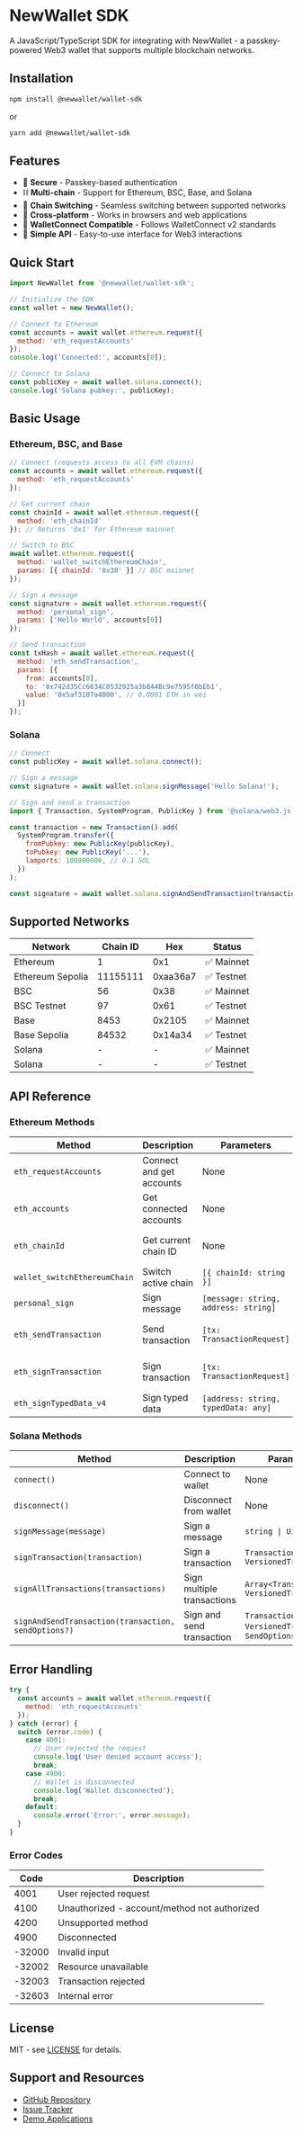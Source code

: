# NewWallet SDK

A JavaScript/TypeScript SDK for integrating with NewWallet - a passkey-powered Web3 wallet that supports multiple blockchain networks.

## Installation

```bash
npm install @newwallet/wallet-sdk
```

or

```bash
yarn add @newwallet/wallet-sdk
```

## Features

- 🔐 **Secure** - Passkey-based authentication
- ⛓️ **Multi-chain** - Support for Ethereum, BSC, Base, and Solana
- 🔄 **Chain Switching** - Seamless switching between supported networks
- 📱 **Cross-platform** - Works in browsers and web applications
- 🎯 **WalletConnect Compatible** - Follows WalletConnect v2 standards
- 🚀 **Simple API** - Easy-to-use interface for Web3 interactions

## Quick Start

```javascript
import NewWallet from '@newwallet/wallet-sdk';

// Initialize the SDK
const wallet = new NewWallet();

// Connect to Ethereum
const accounts = await wallet.ethereum.request({ 
  method: 'eth_requestAccounts' 
});
console.log('Connected:', accounts[0]);

// Connect to Solana
const publicKey = await wallet.solana.connect();
console.log('Solana pubkey:', publicKey);
```

## Basic Usage

### Ethereum, BSC, and Base

```javascript
// Connect (requests access to all EVM chains)
const accounts = await wallet.ethereum.request({
  method: 'eth_requestAccounts'
});

// Get current chain
const chainId = await wallet.ethereum.request({
  method: 'eth_chainId'
}); // Returns '0x1' for Ethereum mainnet

// Switch to BSC
await wallet.ethereum.request({
  method: 'wallet_switchEthereumChain',
  params: [{ chainId: '0x38' }] // BSC mainnet
});

// Sign a message
const signature = await wallet.ethereum.request({
  method: 'personal_sign',
  params: ['Hello World', accounts[0]]
});

// Send transaction
const txHash = await wallet.ethereum.request({
  method: 'eth_sendTransaction',
  params: [{
    from: accounts[0],
    to: '0x742d35Cc6634C0532925a3b844Bc9e7595f0bEb1',
    value: '0x5af3107a4000', // 0.0001 ETH in wei
  }]
});
```

### Solana

```javascript
// Connect
const publicKey = await wallet.solana.connect();

// Sign a message
const signature = await wallet.solana.signMessage('Hello Solana!');

// Sign and send a transaction
import { Transaction, SystemProgram, PublicKey } from '@solana/web3.js';

const transaction = new Transaction().add(
  SystemProgram.transfer({
    fromPubkey: new PublicKey(publicKey),
    toPubkey: new PublicKey('...'),
    lamports: 100000000, // 0.1 SOL
  })
);

const signature = await wallet.solana.signAndSendTransaction(transaction);
```

## Supported Networks

| Network | Chain ID | Hex | Status |
|---------|----------|-----|--------|
| Ethereum | 1 | 0x1 | ✅ Mainnet |
| Ethereum Sepolia | 11155111 | 0xaa36a7 | ✅ Testnet |
| BSC | 56 | 0x38 | ✅ Mainnet |
| BSC Testnet | 97 | 0x61 | ✅ Testnet |
| Base | 8453 | 0x2105 | ✅ Mainnet |
| Base Sepolia | 84532 | 0x14a34 | ✅ Testnet |
| Solana | - | - | ✅ Mainnet |
| Solana | - | - | ✅ Testnet |

## API Reference

### Ethereum Methods

| Method | Description | Parameters | Returns |
|--------|-------------|------------|---------|
| `eth_requestAccounts` | Connect and get accounts | None | `string[]` - Account addresses |
| `eth_accounts` | Get connected accounts | None | `string[]` - Account addresses |
| `eth_chainId` | Get current chain ID | None | `string` - Hex chain ID |
| `wallet_switchEthereumChain` | Switch active chain | `[{ chainId: string }]` | `null` |
| `personal_sign` | Sign message | `[message: string, address: string]` | `string` - Signature |
| `eth_sendTransaction` | Send transaction | `[tx: TransactionRequest]` | `string` - Transaction hash |
| `eth_signTransaction` | Sign transaction | `[tx: TransactionRequest]` | `string` - Signed transaction |
| `eth_signTypedData_v4` | Sign typed data | `[address: string, typedData: any]` | `string` - Signature |

### Solana Methods

| Method | Description | Parameters | Returns |
|--------|-------------|------------|---------|
| `connect()` | Connect to wallet | None | `Promise<string>` - Public key |
| `disconnect()` | Disconnect from wallet | None | `Promise<void>` |
| `signMessage(message)` | Sign a message | `string \| Uint8Array` | `Promise<string>` - Signature |
| `signTransaction(transaction)` | Sign a transaction | `Transaction \| VersionedTransaction` | `Promise<Transaction \| VersionedTransaction>` |
| `signAllTransactions(transactions)` | Sign multiple transactions | `Array<Transaction \| VersionedTransaction>` | `Promise<Array<Transaction \| VersionedTransaction>>` |
| `signAndSendTransaction(transaction, sendOptions?)` | Sign and send transaction | `Transaction \| VersionedTransaction`, `SendOptions?` | `Promise<string>` - Signature |

## Error Handling

```javascript
try {
  const accounts = await wallet.ethereum.request({
    method: 'eth_requestAccounts'
  });
} catch (error) {
  switch (error.code) {
    case 4001:
      // User rejected the request
      console.log('User denied account access');
      break;
    case 4900:
      // Wallet is disconnected
      console.log('Wallet disconnected');
      break;
    default:
      console.error('Error:', error.message);
  }
}
```

### Error Codes

| Code | Description |
|------|-------------|
| 4001 | User rejected request |
| 4100 | Unauthorized - account/method not authorized |
| 4200 | Unsupported method |
| 4900 | Disconnected |
| -32000 | Invalid input |
| -32002 | Resource unavailable |
| -32003 | Transaction rejected |
| -32603 | Internal error |


## License

MIT - see [LICENSE](LICENSE) for details.

## Support and Resources

- [GitHub Repository](https://github.com/newwallet-io/@newwallet/wallet-sdk)
- [Issue Tracker](https://github.com/newwallet-io/@newwallet/wallet-sdk/issues)
- [Demo Applications](https://github.com/newwallet-io/@newwallet/wallet-sdk/tree/main/examples)